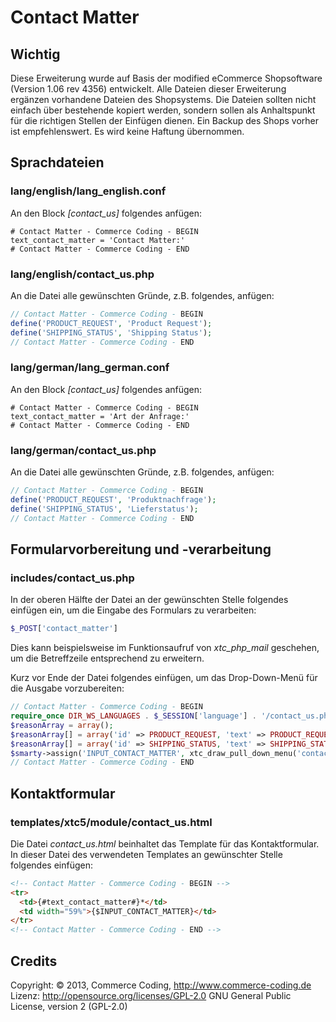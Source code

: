 # Contact Matter

## Wichtig

Diese Erweiterung wurde auf Basis der modified eCommerce Shopsoftware (Version 1.06 rev 4356) entwickelt. Alle Dateien dieser Erweiterung ergänzen vorhandene Dateien des Shopsystems.  Die Dateien sollten nicht einfach über bestehende kopiert werden, sondern sollen als Anhaltspunkt für die richtigen Stellen der Einfügen dienen. Ein Backup des Shops vorher ist empfehlenswert. Es wird keine Haftung übernommen.

## Sprachdateien

### lang/english/lang_english.conf

An den Block *[contact_us]* folgendes anfügen:

```
# Contact Matter - Commerce Coding - BEGIN
text_contact_matter = 'Contact Matter:'
# Contact Matter - Commerce Coding - END
```

### lang/english/contact_us.php

An die Datei alle gewünschten Gründe, z.B. folgendes, anfügen:

```php
// Contact Matter - Commerce Coding - BEGIN
define('PRODUCT_REQUEST', 'Product Request');
define('SHIPPING_STATUS', 'Shipping Status');
// Contact Matter - Commerce Coding - END
```

### lang/german/lang_german.conf

An den Block *[contact_us]* folgendes anfügen:

```
# Contact Matter - Commerce Coding - BEGIN
text_contact_matter = 'Art der Anfrage:'
# Contact Matter - Commerce Coding - END
```

### lang/german/contact_us.php

An die Datei alle gewünschten Gründe, z.B. folgendes, anfügen:

```php
// Contact Matter - Commerce Coding - BEGIN
define('PRODUCT_REQUEST', 'Produktnachfrage');
define('SHIPPING_STATUS', 'Lieferstatus');
// Contact Matter - Commerce Coding - END
```

## Formularvorbereitung und -verarbeitung

### includes/contact_us.php

In der oberen Hälfte der Datei an der gewünschten Stelle folgendes einfügen ein, um die Eingabe des Formulars zu verarbeiten:

```php
$_POST['contact_matter']
```

Dies kann beispielsweise im Funktionsaufruf von *xtc_php_mail* geschehen, um die Betreffzeile entsprechend zu erweitern.

Kurz vor Ende der Datei folgendes einfügen, um das Drop-Down-Menü für die Ausgabe vorzubereiten:

```php
// Contact Matter - Commerce Coding - BEGIN
require_once DIR_WS_LANGUAGES . $_SESSION['language'] . '/contact_us.php';
$reasonArray = array();
$reasonArray[] = array('id' => PRODUCT_REQUEST, 'text' => PRODUCT_REQUEST);
$reasonArray[] = array('id' => SHIPPING_STATUS, 'text' => SHIPPING_STATUS);
$smarty->assign('INPUT_CONTACT_MATTER', xtc_draw_pull_down_menu('contact_matter', $reasonArray));
// Contact Matter - Commerce Coding - END
```

## Kontaktformular

### templates/xtc5/module/contact_us.html

Die Datei *contact_us.html* beinhaltet das Template für das Kontaktformular. In dieser Datei des verwendeten Templates an gewünschter Stelle folgendes einfügen:

```html
<!-- Contact Matter - Commerce Coding - BEGIN -->
<tr>
  <td>{#text_contact_matter#}*</td>
  <td width="59%">{$INPUT_CONTACT_MATTER}</td>
</tr>
<!-- Contact Matter - Commerce Coding - END -->
```

## Credits
Copyright: © 2013, Commerce Coding, http://www.commerce-coding.de  
Lizenz: http://opensource.org/licenses/GPL-2.0  GNU General Public License, version 2 (GPL-2.0)